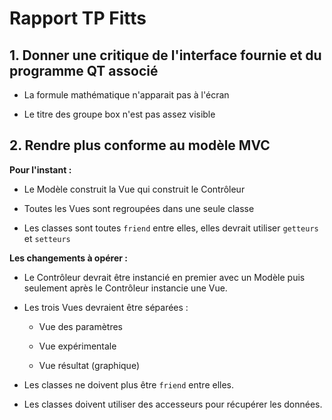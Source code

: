 # Rapport TP Fitts

## 1. Donner une critique de l'interface fournie et du programme QT associé

- La formule mathématique n'apparait pas à l'écran

- Le titre des groupe box n'est pas assez visible

## 2. Rendre plus conforme au modèle MVC

**Pour l'instant :**

- Le Modèle construit la Vue qui construit le Contrôleur

- Toutes les Vues sont regroupées dans une seule classe

- Les classes sont toutes `friend` entre elles, elles devrait utiliser `getteurs` et `setteurs`

**Les changements à opérer :**

- Le Contrôleur devrait être instancié en premier avec un Modèle puis seulement après le Contrôleur instancie une Vue.

- Les trois Vues devraient être séparées :
  
  - Vue des paramètres
  
  - Vue expérimentale
  
  - Vue résultat (graphique)

- Les classes ne doivent plus être `friend` entre elles.

- Les classes doivent utiliser des accesseurs pour récupérer les données.
